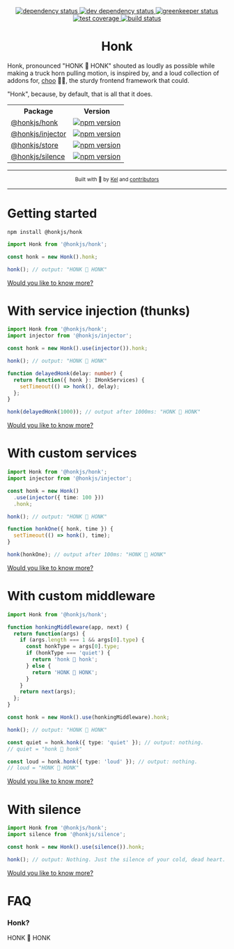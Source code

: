 <div align="center">

  <!--  dependencies -->
  <a href="https://david-dm.org/honkjs/honk">
    <img src="https://david-dm.org/honkjs/honk.svg?style=flat-square" alt="dependency status" />
  </a>
  <!-- dev dependencies  -->
  <a href="https://david-dm.org/honkjs/honk&type=dev">
    <img src="https://david-dm.org/honkjs/honk/dev-status.svg?style=flat-square" alt="dev dependency status" />
  </a>
  <!-- greenkeeper -->
  <a href="https://greenkeeper.io/">
    <img src="https://badges.greenkeeper.io/honkjs/honk.svg" alt="greenkeeper status" />
  </a>
  <!-- coverage -->
  <a href="https://codecov.io/github/honkjs/honk">
    <img src="https://img.shields.io/codecov/c/github/honkjs/honk/master.svg?style=flat-square" alt="test coverage" />
  </a>
  <!-- build -->
  <a href="https://travis-ci.org/honkjs/honk">
    <img src="https://img.shields.io/travis/honkjs/honk/master.svg?style=flat-square" alt="build status" />
  </a>
</div>

<h1 align="center">Honk</h1>

Honk, pronounced "HONK 🚚 HONK" shouted as loudly as possible while making a truck horn pulling motion, is inspired by, and a loud collection of addons for, [choo](https://github.com/choojs/choo) 🚂🚋, the sturdy frontend framework that could.

"Honk", because, by default, that is all that it does.

<table>
  <tr>
    <th>Package</th>
    <th>Version</th>
  </tr>
  <tr>
    <td>
      <a href="https://github.com/honkjs/honk">@honkjs/honk</a>
    </td>
    <td>
      <a href="https://www.npmjs.com/package/@honkjs/honk">
        <img src="https://img.shields.io/npm/v/@honkjs/honk.svg?style=flat-square" alt="npm version" />
      </a>
    </td>
  </tr>
  <tr>
    <td><a href="https://github.com/honkjs/injector">@honkjs/injector</a></td>
    <td>
      <a href="https://www.npmjs.com/package/@honkjs/injector">
        <img src="https://img.shields.io/npm/v/@honkjs/injector.svg?style=flat-square" alt="npm version" />
      </a>
    </td>
  </tr>
  <tr>
    <td><a href="https://github.com/honkjs/store">@honkjs/store</a></td>
    <td>
      <a href="https://www.npmjs.com/package/@honkjs/store">
        <img src="https://img.shields.io/npm/v/@honkjs/store.svg?style=flat-square" alt="npm version" />
      </a>
    </td>
  </tr>
  <tr>
    <td>
      <a href="https://github.com/honkjs/silence">@honkjs/silence</a>
    </td>
    <td>
      <a href="https://www.npmjs.com/package/@honkjs/silence">
        <img src="https://img.shields.io/npm/v/@honkjs/silence.svg?style=flat-square" alt="npm version" />
      </a>
    </td>
  </tr>
</table>

---

<div align="center">
  <sub>Built with 🤣 by
    <a href="https://github.com/decoy">Kel</a> and
    <a href="https://github.com/honkjs/honk/graphs/contributors">
      contributors
    </a>
  </sub>
</div>

---

# Getting started

```
npm install @honkjs/honk
```

```ts
import Honk from '@honkjs/honk';

const honk = new Honk().honk;

honk(); // output: "HONK 🚚 HONK"
```

[Would you like to know more?](HONK_HONK.md)

# With service injection (thunks)

```ts
import Honk from '@honkjs/honk';
import injector from '@honkjs/injector';

const honk = new Honk().use(injector()).honk;

honk(); // output: "HONK 🚚 HONK"

function delayedHonk(delay: number) {
  return function({ honk }: IHonkServices) {
    setTimeout(() => honk(), delay);
  };
}

honk(delayedHonk(1000)); // output after 1000ms: "HONK 🚚 HONK"
```

[Would you like to know more?](https://github.com/honkjs/injector)

# With custom services

```ts
import Honk from '@honkjs/honk';
import injector from '@honkjs/injector';

const honk = new Honk()
  .use(injector({ time: 100 }))
  .honk;

honk(); // output: "HONK 🚚 HONK"

function honkOne({ honk, time }) {
  setTimeout(() => honk(), time);
}

honk(honkOne); // output after 100ms: "HONK 🚚 HONK"
```

[Would you like to know more?](HONK_HONK.md)

# With custom middleware

```ts
import Honk from '@honkjs/honk';

function honkingMiddleware(app, next) {
  return function(args) {
    if (args.length === 1 && args[0].type) {
      const honkType = args[0].type;
      if (honkType === 'quiet') {
        return 'honk 🚚 honk';
      } else {
        return 'HONK 🚚 HONK';
      }
    }
    return next(args);
  };
}

const honk = new Honk().use(honkingMiddleware).honk;

honk(); // output: "HONK 🚚 HONK"

const quiet = honk.honk({ type: 'quiet' }); // output: nothing.
// quiet = "honk 🚚 honk"

const loud = honk.honk({ type: 'loud' }); // output: nothing.
// loud = "HONK 🚚 HONK"
```

[Would you like to know more?](HONK_HONK.md)

# With silence

```ts
import Honk from '@honkjs/honk';
import silence from '@honkjs/silence';

const honk = new Honk().use(silence()).honk;

honk(); // output: Nothing. Just the silence of your cold, dead heart.
```

[Would you like to know more?](https://github.com/honkjs/silence)

# FAQ

### Honk?

HONK 🚚 HONK
